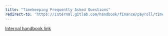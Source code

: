 ```yaml
---
title: "Timekeeping Frequently Asked Questions"
redirect-to: 'https://internal.gitlab.com/handbook/finance/payroll/timekeeping/frequently-asked-questions/'
---
```


[Internal handbook link](https://internal.gitlab.com/handbook/finance/payroll/timekeeping/frequently-asked-questions/)

